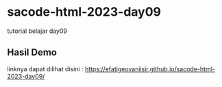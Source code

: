 # sacode-html-2023-day09
tutorial belajar day09

## Hasil Demo
linknya dapat dilihat disini : https://efatigeovaniisir.github.io/sacode-html-2023-day09/

